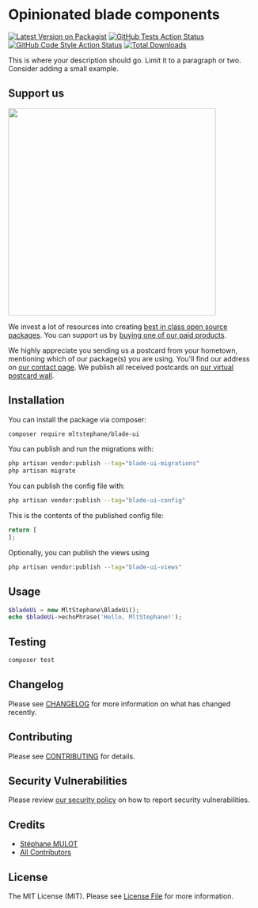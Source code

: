 # Opinionated blade components

[![Latest Version on Packagist](https://img.shields.io/packagist/v/mltstephane/blade-ui.svg?style=flat-square)](https://packagist.org/packages/mltstephane/blade-ui)
[![GitHub Tests Action Status](https://img.shields.io/github/actions/workflow/status/mltstephane/blade-ui/run-tests.yml?branch=main&label=tests&style=flat-square)](https://github.com/mltstephane/blade-ui/actions?query=workflow%3Arun-tests+branch%3Amain)
[![GitHub Code Style Action Status](https://img.shields.io/github/actions/workflow/status/mltstephane/blade-ui/fix-php-code-style-issues.yml?branch=main&label=code%20style&style=flat-square)](https://github.com/mltstephane/blade-ui/actions?query=workflow%3A"Fix+PHP+code+style+issues"+branch%3Amain)
[![Total Downloads](https://img.shields.io/packagist/dt/mltstephane/blade-ui.svg?style=flat-square)](https://packagist.org/packages/mltstephane/blade-ui)

This is where your description should go. Limit it to a paragraph or two. Consider adding a small example.

## Support us

[<img src="https://github-ads.s3.eu-central-1.amazonaws.com/blade-ui.jpg?t=1" width="419px" />](https://spatie.be/github-ad-click/blade-ui)

We invest a lot of resources into creating [best in class open source packages](https://spatie.be/open-source). You can support us by [buying one of our paid products](https://spatie.be/open-source/support-us).

We highly appreciate you sending us a postcard from your hometown, mentioning which of our package(s) you are using. You'll find our address on [our contact page](https://spatie.be/about-us). We publish all received postcards on [our virtual postcard wall](https://spatie.be/open-source/postcards).

## Installation

You can install the package via composer:

```bash
composer require mltstephane/blade-ui
```

You can publish and run the migrations with:

```bash
php artisan vendor:publish --tag="blade-ui-migrations"
php artisan migrate
```

You can publish the config file with:

```bash
php artisan vendor:publish --tag="blade-ui-config"
```

This is the contents of the published config file:

```php
return [
];
```

Optionally, you can publish the views using

```bash
php artisan vendor:publish --tag="blade-ui-views"
```

## Usage

```php
$bladeUi = new MltStephane\BladeUi();
echo $bladeUi->echoPhrase('Hello, MltStephane!');
```

## Testing

```bash
composer test
```

## Changelog

Please see [CHANGELOG](CHANGELOG.md) for more information on what has changed recently.

## Contributing

Please see [CONTRIBUTING](CONTRIBUTING.md) for details.

## Security Vulnerabilities

Please review [our security policy](../../security/policy) on how to report security vulnerabilities.

## Credits

- [Stéphane MULOT](https://github.com/MltStephane)
- [All Contributors](../../contributors)

## License

The MIT License (MIT). Please see [License File](LICENSE.md) for more information.
